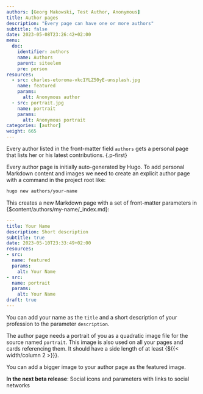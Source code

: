 ```yaml
---
authors: [Georg Makowski, Test Author, Anonymous]
title: Author pages
description: "Every page can have one or more authors"
subtitle: false
date: 2023-05-08T23:26:42+02:00 
menu:
  doc:
    identifier: authors
    name: Authors
    parent: siteelem
    pre: person
resources:
  - src: charles-etoroma-vkc1YLZ50yE-unsplash.jpg
    name: featured
    params:
      alt: Anonymous author
  - src: portrait.jpg
    name: portrait
    params:
      alt: Anonymous portrait    
categories: [author]
weight: 665
---
```


Every author listed in the front-matter field `authors` gets a personal page that lists her or his latest contributions.
{.p-first}
<!--more-->

Every author page is initially auto-generated by Hugo. To add personal Markdown content and images we need to create an explicit author page with a command in the project root like:

```sh {.left}
hugo new authors/your-name
```

This creates a new Markdown page with a set of front-matter parameters in {$content/authors/my-name/_index.md}:

```yaml {.left}
---
title: Your Name
description: Short description
subtitle: true
date: 2023-05-10T23:33:49+02:00
resources:
- src: 
  name: featured
  params:
    alt: Your Name
- src: 
  name: portrait
  params:
    alt: Your Name
draft: true
---
```

You can add your name as the `title` and a short description of your profession to the parameter `description`.

The author page needs a portrait of you as a quadratic image file for the source named `portrait`. This image is also used on all your pages and cards referencing them. It should have a side length of at least {${{< width/column 2 >}}}.

You can add a bigger image to your author page as the featured image.

**In the next beta release**: Social icons and parameters with links to social networks 